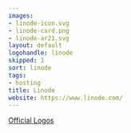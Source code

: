 ```yaml
---
images:
- linode-icon.svg
- linode-card.png
- linode-ar21.svg
layout: default
logohandle: linode
skipped: 1
sort: linode
tags:
- hosting
title: Linode
website: https://www.linode.com/
---
```


[Official Logos](https://www.linode.com/logos)
